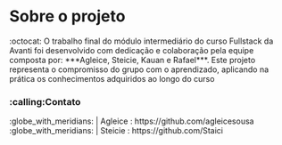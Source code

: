<h1>Sobre o projeto</h1>
:octocat: O trabalho final do módulo intermediário do curso Fullstack da Avanti foi desenvolvido com dedicação e colaboração pela equipe composta por:
***Agleice, Steicie, Kauan e Rafael***. 
Este projeto representa o compromisso do grupo com o aprendizado, aplicando na prática os conhecimentos adquiridos ao longo do curso

<h3>:calling:Contato</h3>
:globe_with_meridians: | Agleice : https://github.com/agleicesousa<br>
:globe_with_meridians: | Steicie : https://github.com/Staici
 

